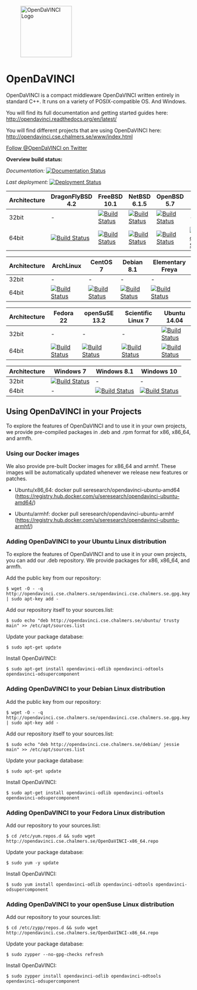 &nbsp;&nbsp;&nbsp;&nbsp;&nbsp;&nbsp;&nbsp;&nbsp;&nbsp;&nbsp;<img src="https://github.com/se-research/OpenDaVINCI/blob/master/odlogo/Logo.png" alt="OpenDaVINCI Logo" width=140 height=140>
# OpenDaVINCI

OpenDaVINCI is a compact middleware OpenDaVINCI written entirely in standard C++.
It runs on a variety of POSIX-compatible OS. And Windows.

You will find its full documentation and getting started guides here: http://opendavinci.readthedocs.org/en/latest/

You will find different projects that are using OpenDaVINCI here: http://opendavinci.cse.chalmers.se/www/index.html

<a href="https://twitter.com/OpenDaVINCI" class="twitter-follow-button" data-show-count="false" data-size="large">Follow @OpenDaVINCI on Twitter</a>

**Overview build status:**

*Documentation:* [![Documentation Status](https://readthedocs.org/projects/opendavinci/badge/?version=latest)](http://opendavinci.readthedocs.org/en/latest/)

*Last deployment:* [![Deployment Status](http://opendavinci.cse.chalmers.se:8888/job/OpenDaVINCI-Deployment/badge/icon)](https://github.com/se-research/OpenDaVINCI)

Architecture  | DragonFlyBSD 4.2 | FreeBSD 10.1 | NetBSD 6.1.5 | OpenBSD 5.7 | Mac OS X
------------- | ---------------- | ------------ | ------------ | ----------- | --------
32bit         | - | [![Build Status](http://opendavinci.cse.chalmers.se:8888/job/OpenDaVINCI-FreeBSD10-32/badge/icon)](https://github.com/se-research/OpenDaVINCI) | [![Build Status](http://opendavinci.cse.chalmers.se:8888/job/OpenDaVINCI-NetBSD-6.1.5-32/badge/icon)](https://github.com/se-research/OpenDaVINCI) | [![Build Status](http://opendavinci.cse.chalmers.se:8888/job/OpenDaVINCI-OpenBSD57-32/badge/icon)](https://github.com/se-research/OpenDaVINCI) | -
64bit         | [![Build Status](http://opendavinci.cse.chalmers.se:8888/job/OpenDaVINCI-DragonFlyBSD-4.2/badge/icon)](https://github.com/se-research/OpenDaVINCI) | [![Build Status](http://opendavinci.cse.chalmers.se:8888/job/OpenDaVINCI-FreeBSD10/badge/icon)](https://github.com/se-research/OpenDaVINCI) | [![Build Status](http://opendavinci.cse.chalmers.se:8888/job/OpenDaVINCI-NetBSD-6.1.5/badge/icon)](https://github.com/se-research/OpenDaVINCI) | [![Build Status](http://opendavinci.cse.chalmers.se:8888/job/OpenDaVINCI-OpenBSD57/badge/icon)](https://github.com/se-research/OpenDaVINCI) | [![Build Status](http://opendavinci.cse.chalmers.se:8888/job/OpenDaVINCI-MacOSX/badge/icon)](https://github.com/se-research/OpenDaVINCI)

Architecture  | ArchLinux | CentOS 7 | Debian 8.1 | Elementary Freya
------------- | --------- | -------- | ---------- | ----------------
32bit         | -         | -        | -          | -
64bit         | [![Build Status](http://opendavinci.cse.chalmers.se:8888/job/OpenDaVINCI-ArchLinux/badge/icon)](https://github.com/se-research/OpenDaVINCI) | [![Build Status](http://opendavinci.cse.chalmers.se:8888/job/OpenDaVINCI-CentOS7/badge/icon)](https://github.com/se-research/OpenDaVINCI) | [![Build Status](http://opendavinci.cse.chalmers.se:8888/job/OpenDaVINCI-Debian-8.1/badge/icon)](https://github.com/se-research/OpenDaVINCI) | [![Build Status](http://opendavinci.cse.chalmers.se:8888/job/OpenDaVINCI-ElementaryFreya/badge/icon)](https://github.com/se-research/OpenDaVINCI)

Architecture  | Fedora 22 | openSuSE 13.2 | Scientific Linux 7 | Ubuntu 14.04
------------- | --------- | ------------- | ------------------ | ------------
32bit         | -         | -             | -                  | [![Build Status](http://opendavinci.cse.chalmers.se:8888/job/OpenDaVINCI-Ubuntu14.04-32/badge/icon)](https://github.com/se-research/OpenDaVINCI) | [![Build Status](http://opendavinci.cse.chalmers.se:8888/job/OpenDaVINCI-Windows7/badge/icon)](https://github.com/se-research/OpenDaVINCI)
64bit         | [![Build Status](http://opendavinci.cse.chalmers.se:8888/job/OpenDaVINCI-Fedora22/badge/icon)](https://github.com/se-research/OpenDaVINCI) | [![Build Status](http://opendavinci.cse.chalmers.se:8888/job/OpenDaVINCI-openSuSE13.2/badge/icon)](https://github.com/se-research/OpenDaVINCI) | [![Build Status](http://opendavinci.cse.chalmers.se:8888/job/OpenDaVINCI-ScientificLinux7/badge/icon)](https://github.com/se-research/OpenDaVINCI) | [![Build Status](http://opendavinci.cse.chalmers.se:8888/job/OpenDaVINCI-Ubuntu14.04/badge/icon)](https://github.com/se-research/OpenDaVINCI)

Architecture  | Windows 7 | Windows 8.1 | Windows 10
------------- | --------- | ----------- | ----------
32bit         | [![Build Status](http://opendavinci.cse.chalmers.se:8888/job/OpenDaVINCI-Windows7/badge/icon)](https://github.com/se-research/OpenDaVINCI) | - | -
64bit         | -         | [![Build Status](http://opendavinci.cse.chalmers.se:8888/job/OpenDaVINCI-Windows8.1/badge/icon)](https://github.com/se-research/OpenDaVINCI) | [![Build Status](http://opendavinci.cse.chalmers.se:8888/job/OpenDaVINCI-Windows10/badge/icon)](https://github.com/se-research/OpenDaVINCI)


## Using OpenDaVINCI in your Projects

To explore the features of OpenDaVINCI and to use it in your own projects, we provide pre-compiled
packages in .deb and .rpm format for x86, x86_64, and armfh.

### Using our Docker images

We also provide pre-built Docker images for x86_64 and armhf. These images will be automatically updated whenever
we release new features or patches.

* Ubuntu/x86_64: docker pull seresearch/opendavinci-ubuntu-amd64 (https://registry.hub.docker.com/u/seresearch/opendavinci-ubuntu-amd64/)

* Ubuntu/armhf: docker pull seresearch/opendavinci-ubuntu-armhf (https://registry.hub.docker.com/u/seresearch/opendavinci-ubuntu-armhf/)

### Adding OpenDaVINCI to your Ubuntu Linux distribution

To explore the features of OpenDaVINCI and to use it in your own projects, you can add our .deb repository. We provide
packages for x86, x86_64, and armfh.

Add the public key from our repository:

    $ wget -O - -q http://opendavinci.cse.chalmers.se/opendavinci.cse.chalmers.se.gpg.key | sudo apt-key add -

Add our repository itself to your sources.list:

    $ sudo echo "deb http://opendavinci.cse.chalmers.se/ubuntu/ trusty main" >> /etc/apt/sources.list

Update your package database:

    $ sudo apt-get update

Install OpenDaVINCI:

    $ sudo apt-get install opendavinci-odlib opendavinci-odtools opendavinci-odsupercomponent


### Adding OpenDaVINCI to your Debian Linux distribution

Add the public key from our repository:

    $ wget -O - -q http://opendavinci.cse.chalmers.se/opendavinci.cse.chalmers.se.gpg.key | sudo apt-key add -

Add our repository itself to your sources.list:

    $ sudo echo "deb http://opendavinci.cse.chalmers.se/debian/ jessie main" >> /etc/apt/sources.list

Update your package database:

    $ sudo apt-get update

Install OpenDaVINCI:

    $ sudo apt-get install opendavinci-odlib opendavinci-odtools opendavinci-odsupercomponent


### Adding OpenDaVINCI to your Fedora Linux distribution

Add our repository to your sources.list:

    $ cd /etc/yum.repos.d && sudo wget http://opendavinci.cse.chalmers.se/OpenDaVINCI-x86_64.repo

Update your package database:

    $ sudo yum -y update

Install OpenDaVINCI:

    $ sudo yum install opendavinci-odlib opendavinci-odtools opendavinci-odsupercomponent
   
   
### Adding OpenDaVINCI to your openSuse Linux distribution

Add our repository to your sources.list:

    $ cd /etc/zypp/repos.d && sudo wget http://opendavinci.cse.chalmers.se/OpenDaVINCI-x86_64.repo

Update your package database:

    $ sudo zypper --no-gpg-checks refresh

Install OpenDaVINCI:

    $ sudo zypper install opendavinci-odlib opendavinci-odtools opendavinci-odsupercomponent

